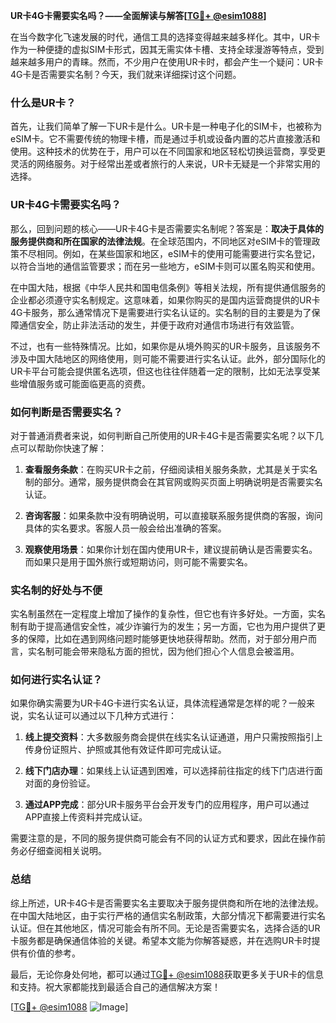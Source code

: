 **UR卡4G卡需要实名吗？——全面解读与解答[[TG💪+ @esim1088](https://t.me/s/esim1088)]**

在当今数字化飞速发展的时代，通信工具的选择变得越来越多样化。其中，UR卡作为一种便捷的虚拟SIM卡形式，因其无需实体卡槽、支持全球漫游等特点，受到越来越多用户的青睐。然而，不少用户在使用UR卡时，都会产生一个疑问：UR卡4G卡是否需要实名制？今天，我们就来详细探讨这个问题。

### 什么是UR卡？

首先，让我们简单了解一下UR卡是什么。UR卡是一种电子化的SIM卡，也被称为eSIM卡。它不需要传统的物理卡槽，而是通过手机或设备内置的芯片直接激活和使用。这种技术的优势在于，用户可以在不同国家和地区轻松切换运营商，享受更灵活的网络服务。对于经常出差或者旅行的人来说，UR卡无疑是一个非常实用的选择。

### UR卡4G卡需要实名吗？

那么，回到问题的核心——UR卡4G卡是否需要实名制呢？答案是：**取决于具体的服务提供商和所在国家的法律法规**。在全球范围内，不同地区对eSIM卡的管理政策不尽相同。例如，在某些国家和地区，eSIM卡的使用可能需要进行实名登记，以符合当地的通信监管要求；而在另一些地方，eSIM卡则可以匿名购买和使用。

在中国大陆，根据《中华人民共和国电信条例》等相关法规，所有提供通信服务的企业都必须遵守实名制规定。这意味着，如果你购买的是国内运营商提供的UR卡4G卡服务，那么通常情况下是需要进行实名认证的。实名制的目的主要是为了保障通信安全，防止非法活动的发生，并便于政府对通信市场进行有效监管。

不过，也有一些特殊情况。比如，如果你是从境外购买的UR卡服务，且该服务不涉及中国大陆地区的网络使用，则可能不需要进行实名认证。此外，部分国际化的UR卡平台可能会提供匿名选项，但这也往往伴随着一定的限制，比如无法享受某些增值服务或可能面临更高的资费。

### 如何判断是否需要实名？

对于普通消费者来说，如何判断自己所使用的UR卡4G卡是否需要实名呢？以下几点可以帮助你快速了解：

1. **查看服务条款**：在购买UR卡之前，仔细阅读相关服务条款，尤其是关于实名制的部分。通常，服务提供商会在其官网或购买页面上明确说明是否需要实名认证。
   
2. **咨询客服**：如果条款中没有明确说明，可以直接联系服务提供商的客服，询问具体的实名要求。客服人员一般会给出准确的答案。

3. **观察使用场景**：如果你计划在国内使用UR卡，建议提前确认是否需要实名。而如果只是用于国外旅行或短期访问，则可能不需要实名。

### 实名制的好处与不便

实名制虽然在一定程度上增加了操作的复杂性，但它也有许多好处。一方面，实名制有助于提高通信安全性，减少诈骗行为的发生；另一方面，它也为用户提供了更多的保障，比如在遇到网络问题时能够更快地获得帮助。然而，对于部分用户而言，实名制可能会带来隐私方面的担忧，因为他们担心个人信息会被滥用。

### 如何进行实名认证？

如果你确实需要为UR卡4G卡进行实名认证，具体流程通常是怎样的呢？一般来说，实名认证可以通过以下几种方式进行：

1. **线上提交资料**：大多数服务商会提供在线实名认证通道，用户只需按照指引上传身份证照片、护照或其他有效证件即可完成认证。

2. **线下门店办理**：如果线上认证遇到困难，可以选择前往指定的线下门店进行面对面的身份验证。

3. **通过APP完成**：部分UR卡服务平台会开发专门的应用程序，用户可以通过APP直接上传资料并完成认证。

需要注意的是，不同的服务提供商可能会有不同的认证方式和要求，因此在操作前务必仔细查阅相关说明。

### 总结

综上所述，UR卡4G卡是否需要实名主要取决于服务提供商和所在地的法律法规。在中国大陆地区，由于实行严格的通信实名制政策，大部分情况下都需要进行实名认证。但在其他地区，情况可能会有所不同。无论是否需要实名，选择合适的UR卡服务都是确保通信体验的关键。希望本文能为你解答疑惑，并在选购UR卡时提供有价值的参考。

最后，无论你身处何地，都可以通过[TG💪+ @esim1088](https://t.me/s/esim1088)获取更多关于UR卡的信息和支持。祝大家都能找到最适合自己的通信解决方案！

[[TG💪+ @esim1088](https://t.me/s/esim1088) ![Image](https://i.postimg.cc/4NQfJmqS/Snipaste-2025-05-13-00-14-12.png)]